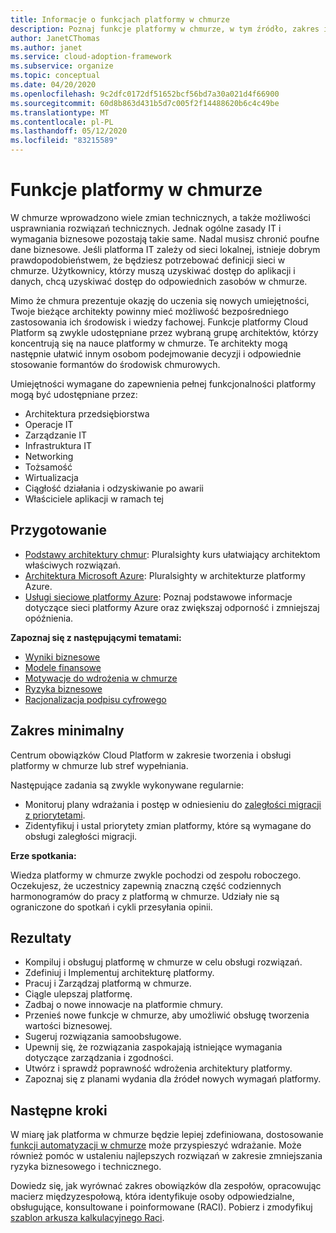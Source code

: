 ```yaml
---
title: Informacje o funkcjach platformy w chmurze
description: Poznaj funkcje platformy w chmurze, w tym źródło, zakres i element dostarczany.
author: JanetCThomas
ms.author: janet
ms.service: cloud-adoption-framework
ms.subservice: organize
ms.topic: conceptual
ms.date: 04/20/2020
ms.openlocfilehash: 9c2dfc0172df51652bcf56bd7a30a021d4f66900
ms.sourcegitcommit: 60d8b863d431b5d7c005f2f14488620b6c4c49be
ms.translationtype: MT
ms.contentlocale: pl-PL
ms.lasthandoff: 05/12/2020
ms.locfileid: "83215589"
---
```

# <a name="cloud-platform-functions"></a>Funkcje platformy w chmurze

W chmurze wprowadzono wiele zmian technicznych, a także możliwości usprawniania rozwiązań technicznych. Jednak ogólne zasady IT i wymagania biznesowe pozostają takie same. Nadal musisz chronić poufne dane biznesowe. Jeśli platforma IT zależy od sieci lokalnej, istnieje dobrym prawdopodobieństwem, że będziesz potrzebować definicji sieci w chmurze. Użytkownicy, którzy muszą uzyskiwać dostęp do aplikacji i danych, chcą uzyskiwać dostęp do odpowiednich zasobów w chmurze.

Mimo że chmura prezentuje okazję do uczenia się nowych umiejętności, Twoje bieżące architekty powinny mieć możliwość bezpośredniego zastosowania ich środowisk i wiedzy fachowej. Funkcje platformy Cloud Platform są zwykle udostępniane przez wybraną grupę architektów, którzy koncentrują się na nauce platformy w chmurze. Te architekty mogą następnie ułatwić innym osobom podejmowanie decyzji i odpowiednie stosowanie formantów do środowisk chmurowych.

Umiejętności wymagane do zapewnienia pełnej funkcjonalności platformy mogą być udostępniane przez:

- Architektura przedsiębiorstwa
- Operacje IT
- Zarządzanie IT
- Infrastruktura IT
- Networking
- Tożsamość
- Wirtualizacja
- Ciągłość działania i odzyskiwanie po awarii
- Właściciele aplikacji w ramach tej

## <a name="preparation"></a>Przygotowanie

- [Podstawy architektury chmur](https://www.pluralsight.com/courses/cloud-architecture-foundations): Pluralsighty kurs ułatwiający architektom właściwych rozwiązań.
- [Architektura Microsoft Azure](https://www.pluralsight.com/courses/cloud-architecture-foundations): Pluralsighty w architekturze platformy Azure.
- [Usługi sieciowe platformy Azure](https://docs.microsoft.com/learn/modules/intro-to-azure-networking): Poznaj podstawowe informacje dotyczące sieci platformy Azure oraz zwiększaj odporność i zmniejszaj opóźnienia.

**Zapoznaj się z następującymi tematami:**

- [Wyniki biznesowe](../strategy/business-outcomes/index.md)
- [Modele finansowe](../strategy/financial-models.md)
- [Motywacje do wdrożenia w chmurze](../strategy/motivations.md)
- [Ryzyka biznesowe](../govern/policy-compliance/risk-tolerance.md)
- [Racjonalizacja podpisu cyfrowego](../digital-estate/index.md)

## <a name="minimum-scope"></a>Zakres minimalny

Centrum obowiązków Cloud Platform w zakresie tworzenia i obsługi platformy w chmurze lub stref wypełniania.

Następujące zadania są zwykle wykonywane regularnie:

- Monitoruj plany wdrażania i postęp w odniesieniu do [zaległości migracji z priorytetami](../migrate/migration-considerations/assess/release-iteration-backlog.md).
- Zidentyfikuj i ustal priorytety zmian platformy, które są wymagane do obsługi zaległości migracji.

**Erze spotkania:**

Wiedza platformy w chmurze zwykle pochodzi od zespołu roboczego. Oczekujesz, że uczestnicy zapewnią znaczną część codziennych harmonogramów do pracy z platformą w chmurze. Udziały nie są ograniczone do spotkań i cykli przesyłania opinii.

## <a name="deliverables"></a>Rezultaty

- Kompiluj i obsługuj platformę w chmurze w celu obsługi rozwiązań.
- Zdefiniuj i Implementuj architekturę platformy.
- Pracuj i Zarządzaj platformą w chmurze.
- Ciągle ulepszaj platformę.
- Zadbaj o nowe innowacje na platformie chmury.
- Przenieś nowe funkcje w chmurze, aby umożliwić obsługę tworzenia wartości biznesowej.
- Sugeruj rozwiązania samoobsługowe.
- Upewnij się, że rozwiązania zaspokajają istniejące wymagania dotyczące zarządzania i zgodności.
- Utwórz i sprawdź poprawność wdrożenia architektury platformy.
- Zapoznaj się z planami wydania dla źródeł nowych wymagań platformy.

## <a name="next-steps"></a>Następne kroki

W miarę jak platforma w chmurze będzie lepiej zdefiniowana, dostosowanie [funkcji automatyzacji w chmurze](./cloud-automation.md) może przyspieszyć wdrażanie. Może również pomóc w ustaleniu najlepszych rozwiązań w zakresie zmniejszania ryzyka biznesowego i technicznego.

Dowiedz się, jak wyrównać zakres obowiązków dla zespołów, opracowując macierz międzyzespołową, która identyfikuje osoby odpowiedzialne, obsługujące, konsultowane i poinformowane (RACI). Pobierz i zmodyfikuj [szablon arkusza kalkulacyjnego Raci](https://archcenter.blob.core.windows.net/cdn/fusion/management/raci-template.xlsx).
